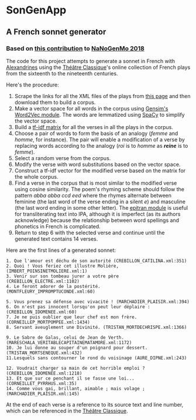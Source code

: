 # SonGenApp
## A French sonnet generator
### Based on [this contribution](https://github.com/mbwolff/Classique-inconnu) to [NaNoGenMo 2018](https://github.com/NaNoGenMo/2018)

The code for this project attempts to generate a sonnet in French with [Alexandrines](https://en.wikipedia.org/wiki/Alexandrine) using the [Théâtre Classique](http://www.theatre-classique.fr)'s online collection of French plays from the sixteenth to the nineteenth centuries.

Here's the procedure:

1. Scrape the links for all the XML files of the plays from [this page](http://www.theatre-classique.fr/pages/programmes/PageEdition.php) and then download them to build a corpus.
2. Make a vector space for all words in the corpus using [Gensim's Word2Vec module](https://radimrehurek.com/gensim/models/word2vec.html). The words are lemmatized using [SpaCy](https://spacy.io) to simplify the vector space.
3. Build a [tf-idf matrix](https://scikit-learn.org/stable/modules/feature_extraction.html#tfidf-term-weighting) for all the verses in all the plays in the corpus.
4. Choose a pair of words to form the basis of an analogy (_femme_ and _homme_, for instance). The pair will enable a modification of a verse by replacing words according to the analogy (_roi_ is to _homme_ as **_reine_** is to _femme_).
5. Select a random verse from the corpus.
6. Modify the verse with word substitutions based on the vector space.
7. Construct a tf-idf vector for the modified verse based on the matrix for the whole corpus.
8. Find a verse in the corpus that is most similar to the modified verse using cosine similarity. The poem's rhyming scheme should follow the pattern _abba abba ccd eed_ where the rhymes alternate between feminine (the last word of the verse ending in a silent _e_) and masculine (the last word ending in some other letter). The [epitran module](https://github.com/dmort27/epitran) is useful for transliterating text into IPA, although it is imperfect (as its authors acknowledge) because the relationship between word spellings and phonetics in French is complicated.
9. Return to step 6 with the selected verse and continue until the generated text contains 14 verses.

Here are the first lines of a generated sonnet:

```
1. Que l'amour est déchu de son autorité (CREBILLON_CATILINA.xml:351)
2. Quoi ! Vous feriez cet illustre Molière, (IMBERT_POINSINETMOLIERE.xml:1)
3. Venir sur son tombeau jurer a votre père (CREBILLON_ELECTRE.xml:1102)
4. Le feront adorer de la postérité. (MONTFLEURY_IMPROMPTUCONDE.xml:60)

5. Vous prenez sa défense avec vivacité ! (MARCHADIER_PLAISIR.xml:394)
6. On n'est pas innocent lorsqu'on peut leur déplaire : (CREBILLON_IDOMENEE.xml:60)
7. Je ne puis oublier que leur chef est mon frère. (CORNEILLEP_MORTPOMPEE.xml:1434)
8. Servant aveuglement une Divinité. (TRISTAN_MORTDECHRISPE.xml:1366)

9. Le Sabre de Galas, celui de Jean de Verth. (MARESCHALA_VERITABLECAPITAINEMATAMORE.xml:1172)
10. Je lui donne au souper d'un poignard pour dessert. (TRISTAN_MORTSENEQUE.xml:432)
11.Lesquels sans contourner le rond du voisinage (AURE_DIPNE.xml:243)

12. Voudrait charger sa main de cet horrible emploi ? (CREBILLON_IDOMENEE.xml:1218)
13. Et que sur ce penchant il se fasse une loi... (CORNEILLET_PYRRHUS.xml:35)
14. Comme vous gai, brillant, aimable ; mais volage ; (MARCHADIER_PLAISIR.xml:145)
```

At the end of each verse is a reference to its source text and line number, which can be referenced in the [Théâtre Classique](http://www.theatre-classique.fr).
